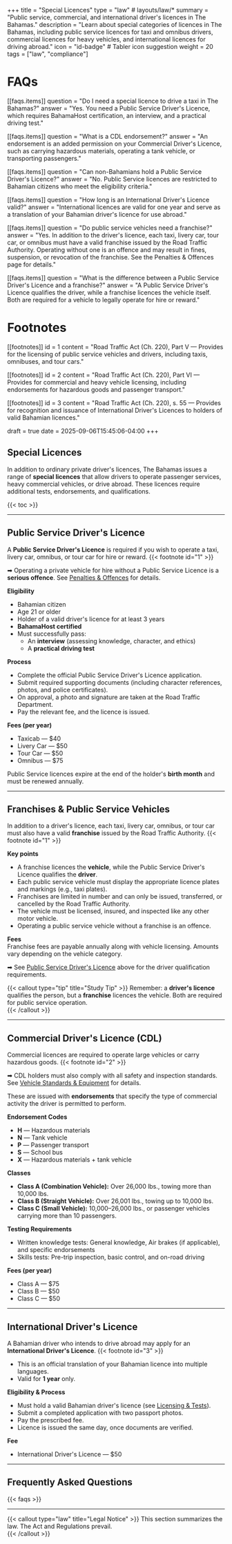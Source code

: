 +++
title = "Special Licences"
type = "law"                 # layouts/law/*
summary = "Public service, commercial, and international driver's licences in The Bahamas."
description = "Learn about special categories of licences in The Bahamas, including public service licences for taxi and omnibus drivers, commercial licences for heavy vehicles, and international licences for driving abroad."
icon = "id-badge"            # Tabler icon suggestion
weight = 20
tags = ["law", "compliance"]

# FAQs
[[faqs.items]]
question = "Do I need a special licence to drive a taxi in The Bahamas?"
answer = "Yes. You need a Public Service Driver's Licence, which requires BahamaHost certification, an interview, and a practical driving test."

[[faqs.items]]
question = "What is a CDL endorsement?"
answer = "An endorsement is an added permission on your Commercial Driver's Licence, such as carrying hazardous materials, operating a tank vehicle, or transporting passengers."

[[faqs.items]]
question = "Can non-Bahamians hold a Public Service Driver's Licence?"
answer = "No. Public Service licences are restricted to Bahamian citizens who meet the eligibility criteria."

[[faqs.items]]
question = "How long is an International Driver's Licence valid?"
answer = "International licences are valid for one year and serve as a translation of your Bahamian driver's licence for use abroad."

[[faqs.items]]
question = "Do public service vehicles need a franchise?"
answer = "Yes. In addition to the driver's licence, each taxi, livery car, tour car, or omnibus must have a valid franchise issued by the Road Traffic Authority. Operating without one is an offence and may result in fines, suspension, or revocation of the franchise. See the Penalties & Offences page for details."

[[faqs.items]]
question = "What is the difference between a Public Service Driver's Licence and a franchise?"
answer = "A Public Service Driver's Licence qualifies the driver, while a franchise licences the vehicle itself. Both are required for a vehicle to legally operate for hire or reward."


# Footnotes
[[footnotes]]
id = 1
content = "Road Traffic Act (Ch. 220), Part V — Provides for the licensing of public service vehicles and drivers, including taxis, omnibuses, and tour cars."

[[footnotes]]
id = 2
content = "Road Traffic Act (Ch. 220), Part VI — Provides for commercial and heavy vehicle licensing, including endorsements for hazardous goods and passenger transport."

[[footnotes]]
id = 3
content = "Road Traffic Act (Ch. 220), s. 55 — Provides for recognition and issuance of International Driver's Licences to holders of valid Bahamian licences."

draft = true
date = 2025-09-06T15:45:06-04:00
+++


## Special Licences

In addition to ordinary private driver's licences, The Bahamas issues a range of **special licences** that allow drivers to operate passenger services, heavy commercial vehicles, or drive abroad. These licences require additional tests, endorsements, and qualifications.

{{< toc >}}

---

## Public Service Driver's Licence
A **Public Service Driver's Licence** is required if you wish to operate a taxi, livery car, omnibus, or tour car for hire or reward. {{< footnote id="1" >}}

➡ Operating a private vehicle for hire without a Public Service Licence is a **serious offence**. See [Penalties & Offences](/law/penalties-offences/) for details.  

**Eligibility**
- Bahamian citizen  
- Age 21 or older  
- Holder of a valid driver's licence for at least 3 years  
- **BahamaHost certified**  
- Must successfully pass:  
  - An **interview** (assessing knowledge, character, and ethics)  
  - A **practical driving test**  

**Process**
- Complete the official Public Service Driver's Licence application.  
- Submit required supporting documents (including character references, photos, and police certificates).  
- On approval, a photo and signature are taken at the Road Traffic Department.  
- Pay the relevant fee, and the licence is issued.  

**Fees (per year)**  
- Taxicab — $40  
- Livery Car — $50  
- Tour Car — $50  
- Omnibus — $75  

Public Service licences expire at the end of the holder's **birth month** and must be renewed annually.

---

## Franchises & Public Service Vehicles
In addition to a driver's licence, each taxi, livery car, omnibus, or tour car must also have a valid **franchise** issued by the Road Traffic Authority. {{< footnote id="1" >}}

**Key points**
- A franchise licences the **vehicle**, while the Public Service Driver's Licence qualifies the **driver**.  
- Each public service vehicle must display the appropriate licence plates and markings (e.g., taxi plates).  
- Franchises are limited in number and can only be issued, transferred, or cancelled by the Road Traffic Authority.  
- The vehicle must be licensed, insured, and inspected like any other motor vehicle.  
- Operating a public service vehicle without a franchise is an offence.  

**Fees**  
Franchise fees are payable annually along with vehicle licensing. Amounts vary depending on the vehicle category.  

➡ See [Public Service Driver's Licence](#public-service-drivers-licence) above for the driver qualification requirements.  

{{< callout type="tip" title="Study Tip" >}}
Remember: a **driver's licence** qualifies the person, but a **franchise** licences the vehicle. Both are required for public service operation.  
{{< /callout >}}

---

## Commercial Driver's Licence (CDL)
Commercial licences are required to operate large vehicles or carry hazardous goods. {{< footnote id="2" >}}

➡ CDL holders must also comply with all safety and inspection standards. See [Vehicle Standards & Equipment](/law/vehicle-standards-equipment/) for details.  

These are issued with **endorsements** that specify the type of commercial activity the driver is permitted to perform.  

**Endorsement Codes**
- **H** — Hazardous materials  
- **N** — Tank vehicle  
- **P** — Passenger transport  
- **S** — School bus  
- **X** — Hazardous materials + tank vehicle  

**Classes**
- **Class A (Combination Vehicle):** Over 26,000 lbs., towing more than 10,000 lbs.  
- **Class B (Straight Vehicle):** Over 26,001 lbs., towing up to 10,000 lbs.  
- **Class C (Small Vehicle):** 10,000–26,000 lbs., or passenger vehicles carrying more than 10 passengers.  

**Testing Requirements**
- Written knowledge tests: General knowledge, Air brakes (if applicable), and specific endorsements  
- Skills tests: Pre-trip inspection, basic control, and on-road driving  

**Fees (per year)**  
- Class A — $75  
- Class B — $50  
- Class C — $50  

---

## International Driver's Licence
A Bahamian driver who intends to drive abroad may apply for an **International Driver's Licence**. {{< footnote id="3" >}}  

- This is an official translation of your Bahamian licence into multiple languages.  
- Valid for **1 year** only.  

**Eligibility & Process**
- Must hold a valid Bahamian driver's licence (see [Licensing & Tests](/law/licensing-tests/)).  
- Submit a completed application with two passport photos.  
- Pay the prescribed fee.  
- Licence is issued the same day, once documents are verified.  

**Fee**  
- International Driver's Licence — $50  

---

## Frequently Asked Questions

{{< faqs >}}

---

{{< callout type="law" title="Legal Notice" >}}
This section summarizes the law. The Act and Regulations prevail.  
{{< /callout >}}